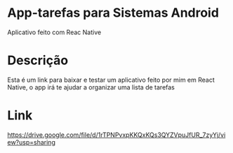 # App-tarefas para Sistemas Android
Aplicativo feito com Reac Native

# Descrição
Esta é um link para baixar e testar um aplicativo feito por mim em React Native, o app irá te ajudar a organizar uma lista de tarefas

# Link
https://drive.google.com/file/d/1rTPNPvxpKKQxKQs3QYZVpuJfUR_7zyYj/view?usp=sharing
